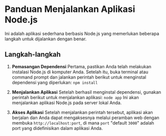 # Panduan Menjalankan Aplikasi Node.js

Ini adalah aplikasi sederhana berbasis Node.js yang memerlukan beberapa langkah untuk dijalankan dengan benar.

## Langkah-langkah

1. **Pemasangan Dependensi**
Pertama, pastikan Anda telah melakukan instalasi Node.js di komputer Anda. Setelah itu, buka terminal atau command prompt dan
jalankan perintah berikut untuk menginstal dependensi yang diperlukan:
```npm install```

2. **Menjalankan Aplikasi**
Setelah berhasil menginstal dependensi, gunakan perintah berikut untuk menjalankan aplikasi:
```node app```
Ini akan menjalankan aplikasi Node.js pada server lokal Anda.

3. **Akses Aplikasi**
Setelah menjalankan perintah tersebut, aplikasi akan berjalan dan Anda dapat mengaksesnya melalui peramban web dengan membuka `http://localhost:port`, di mana `port` "default `3000`" adalah port yang didefinisikan dalam aplikasi Anda.